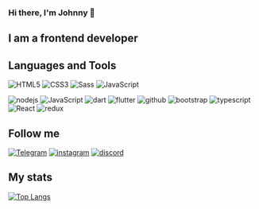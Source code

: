 ### Hi there, I'm Johnny 👋

## I am a frontend developer

## Languages and Tools
![HTML5](https://img.shields.io/badge/-html5-090909?style=for-the-badge&logo=html5&color=#4D4D4D)
![CSS3](https://img.shields.io/badge/-CSS3-090909?style=for-the-badge&logo=CSS3&color=#4D4D4D)
![Sass](https://img.shields.io/badge/-Sass-090909?style=for-the-badge&logo=sass&color=#4D4D4D)
![JavaScript](https://img.shields.io/badge/-JavaScript-090909?style=for-the-badge&logo=javascript&color=#4D4D4)
<!--![Webpack](https://img.shields.io/badge/-Webpack-090909?style=for-the-badge&logo=webpack)--> 
![nodejs](https://img.shields.io/badge/-node.js-030203?style=for-the-badge&logo=node.js&color=#4D4D4D)
![JavaScript](https://img.shields.io/badge/-react.js-090909?style=for-the-badge&logo=react&color=#4D4D4D)
![dart](https://img.shields.io/badge/-dart-090909?style=for-the-badge&logo=dart&color=#4D4D4D)
![flutter](https://img.shields.io/badge/-flutter-090909?style=for-the-badge&logo=flutter&color=#4D4D4D)
![github](https://img.shields.io/badge/-github-090909?style=for-the-badge&logo=git&color=#4D4D4D)
![bootstrap](https://img.shields.io/badge/-bootstrap-090909?style=for-the-badge&logo=bootstrap&color=#4D4D4D)
![typescript](https://img.shields.io/badge/-typescript-090909?style=for-the-badge&logo=typescript&color=#4D4D4D)
![React](https://img.shields.io/badge/zustand-%2320232a.svg?style=for-the-badge&logo=react&color=#4D4D4D)
![redux](https://img.shields.io/badge/-redux-090909?style=for-the-badge&logo=redux&color=#4D4D4D)

## Follow me
[![Telegram](https://img.shields.io/badge/-telegram-090909?style=for-the-badge&logo=telegram)](https://t.me/Polzovatel_000)
[![instagram](https://img.shields.io/badge/-instagram-090909?style=for-the-badge&logo=instagram)](https://www.instagram.com/jonibek_9800)
[![discord](https://img.shields.io/badge/-discord-090909?style=for-the-badge&logo=discord)](https://discord.com/Jony9800)

## My stats
[![Top Langs](https://github-readme-stats.vercel.app/api/top-langs/?username=Jonibek9800&layout=pie)](https://github.com/Jonibek9800/github-readme-stats)
